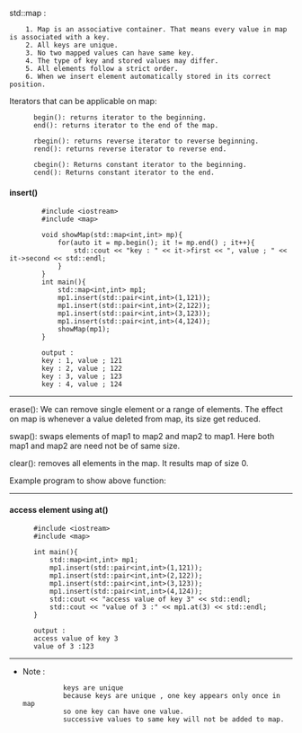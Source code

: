 std::map :

        1. Map is an associative container. That means every value in map is associated with a key. 
        2. All keys are unique. 
        3. No two mapped values can have same key. 
        4. The type of key and stored values may differ. 
        5. All elements follow a strict order. 
        6. When we insert element automatically stored in its correct position.
        

Iterators that can be applicable on map:

          begin(): returns iterator to the beginning.
          end(): returns iterator to the end of the map.

          rbegin(): returns reverse iterator to reverse beginning.
          rend(): returns reverse iterator to reverse end.

          cbegin(): Returns constant iterator to the beginning.
          cend(): Returns constant iterator to the end.


#### insert()

            #include <iostream>
            #include <map>

            void showMap(std::map<int,int> mp){
                for(auto it = mp.begin(); it != mp.end() ; it++){
                    std::cout << "key : " << it->first << ", value ; " << it->second << std::endl;
                }    
            }
            int main(){
                std::map<int,int> mp1;
                mp1.insert(std::pair<int,int>(1,121));
                mp1.insert(std::pair<int,int>(2,122));
                mp1.insert(std::pair<int,int>(3,123));
                mp1.insert(std::pair<int,int>(4,124));
                showMap(mp1);
            }

            output :
            key : 1, value ; 121
            key : 2, value ; 122
            key : 3, value ; 123
            key : 4, value ; 124
            
            
---
erase(): We can remove single element or a range of elements. The effect on map is whenever a value deleted from map, its size get reduced.

swap(): swaps elements of map1 to map2 and map2 to map1. Here both map1 and map2 are need not be of same size.

clear(): removes all elements in the map. It results map of size 0.

Example program to show above function:

---

#### access element using at()
          
          #include <iostream>
          #include <map>

          int main(){
              std::map<int,int> mp1;
              mp1.insert(std::pair<int,int>(1,121));
              mp1.insert(std::pair<int,int>(2,122));
              mp1.insert(std::pair<int,int>(3,123));
              mp1.insert(std::pair<int,int>(4,124));
              std::cout << "access value of key 3" << std::endl;
              std::cout << "value of 3 :" << mp1.at(3) << std::endl;
          }
          
          output : 
          access value of key 3
          value of 3 :123

---


* Note : 

                keys are unique
                because keys are unique , one key appears only once in map
                so one key can have one value.
                successive values to same key will not be added to map.
